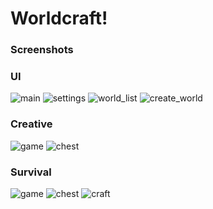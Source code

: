 # Worldcraft!

### Screenshots

### UI
![main][1]
![settings][2]
![world_list][3]
![create_world][4]

### Creative
![game][5]
![chest][6]

### Survival
![game][7]
![chest][8]
![craft][9]

[1]: https://github.com/TimScriptov/World-Craft/blob/master/ART/screenshots/ui/main.png
[2]: https://github.com/TimScriptov/World-Craft/blob/master/ART/screenshots/ui/settings.png
[3]: https://github.com/TimScriptov/World-Craft/blob/master/ART/screenshots/ui/world_list.png
[4]: https://github.com/TimScriptov/World-Craft/blob/master/ART/screenshots/ui/create_world.png
[5]: https://github.com/TimScriptov/World-Craft/blob/master/ART/screenshots/creative/game.png
[6]: https://github.com/TimScriptov/World-Craft/blob/master/ART/screenshots/creative/chest.png
[7]: https://github.com/TimScriptov/World-Craft/blob/master/ART/screenshots/creative/game.png
[8]: https://github.com/TimScriptov/World-Craft/blob/master/ART/screenshots/creative/chest.png
[9]: https://github.com/TimScriptov/World-Craft/blob/master/ART/screenshots/creative/craft.png